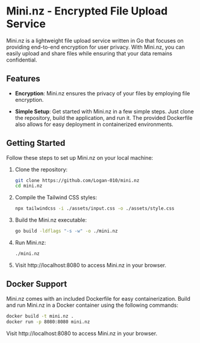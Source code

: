 # Mini.nz - Encrypted File Upload Service

Mini.nz is a lightweight file upload service written in Go that focuses on providing end-to-end encryption for user privacy. With Mini.nz, you can easily upload and share files while ensuring that your data remains confidential.

## Features

- **Encryption**: Mini.nz ensures the privacy of your files by employing file encryption.

- **Simple Setup**: Get started with Mini.nz in a few simple steps. Just clone the repository, build the application, and run it. The provided Dockerfile also allows for easy deployment in containerized environments.

## Getting Started

Follow these steps to set up Mini.nz on your local machine:

1. Clone the repository:

    ```bash
    git clone https://github.com/Logan-010/mini.nz
    cd mini.nz
    ```

2. Compile the Tailwind CSS styles:

    ```bash
    npx tailwindcss -i ./assets/input.css -o ./assets/style.css
    ```

3. Build the Mini.nz executable:

    ```bash
    go build -ldflags "-s -w" -o ./mini.nz
    ```

4. Run Mini.nz:

    ```bash
    ./mini.nz
    ```

5. Visit http://localhost:8080 to access Mini.nz in your browser.

## Docker Support

Mini.nz comes with an included Dockerfile for easy containerization. Build and run Mini.nz in a Docker container using the following commands:

```bash
docker build -t mini.nz .
docker run -p 8080:8080 mini.nz
```

Visit http://localhost:8080 to access Mini.nz in your browser.
